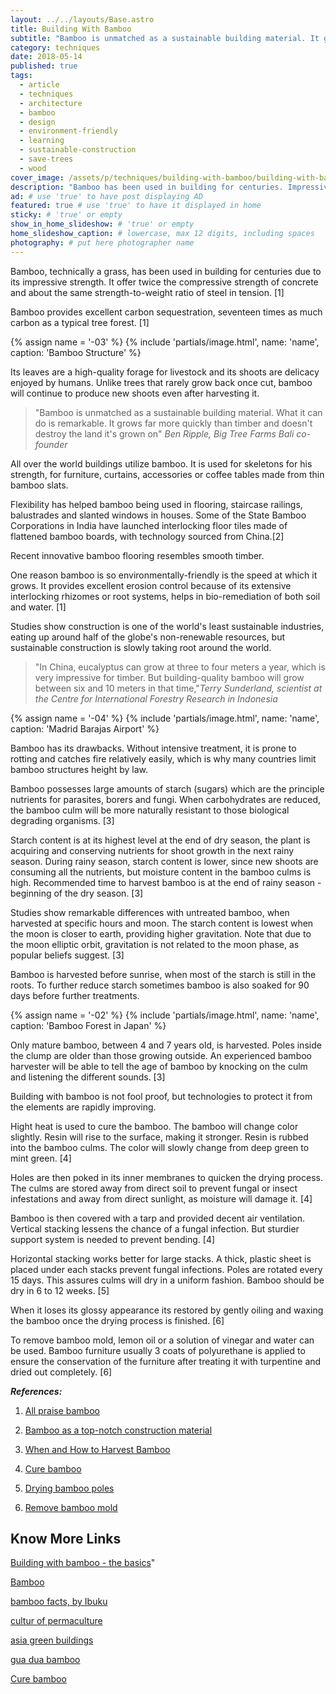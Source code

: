 ```yaml
---
layout: ../../layouts/Base.astro
title: Building With Bamboo
subtitle: "Bamboo is unmatched as a sustainable building material. It grows quickly and doesn't destroy the land."
category: techniques
date: 2018-05-14
published: true
tags:
  - article
  - techniques
  - architecture
  - bamboo
  - design
  - environment-friendly
  - learning
  - sustainable-construction
  - save-trees
  - wood
cover_image: /assets/p/techniques/building-with-bamboo/building-with-bamboo.jpg
description: "Bamboo has been used in building for centuries. Impressive strength, twice the compressive strength of concrete and same strength-to-weight of steel in tension." # max 160 digits cos dunno how to trim it, yet......
ad: # use 'true' to have post displaying AD
featured: true # use 'true' to have it displayed in home
sticky: # 'true' or empty
show_in_home_slideshow: # 'true' or empty
home_slideshow_caption: # lowercase, max 12 digits, including spaces
photography: # put here photographer name
---
```


Bamboo, technically a grass, has been used in building for centuries due to its impressive strength. It offer twice the compressive strength of concrete and about the same strength-to-weight ratio of steel in tension. [1]

Bamboo provides excellent carbon sequestration, seventeen times as much carbon as a typical tree forest. [1]

{% assign name = '-03' %}
{% include 'partials/image.html', name: 'name', caption: 'Bamboo Structure' %}

Its leaves are a high-quality forage for livestock and its shoots are delicacy enjoyed by humans. Unlike trees that rarely grow back once cut, bamboo will continue to produce new shoots even after harvesting it.

> "Bamboo is unmatched as a sustainable building material. What it can do is remarkable. It grows far more quickly than timber and doesn't destroy the land it's grown on" _Ben Ripple, Big Tree Farms Bali co-founder_

All over the world buildings utilize bamboo. It is used for skeletons for his strength, for furniture, curtains, accessories or coffee tables made from thin bamboo slats.

Flexibility has helped bamboo being used in flooring, staircase railings, balustrades and slanted windows in houses. Some of the State Bamboo Corporations in India have launched interlocking floor tiles made of flattened bamboo boards, with technology sourced from China.[2]

Recent innovative bamboo flooring resembles smooth timber.

One reason bamboo is so environmentally-friendly is the speed at which it grows. It provides excellent erosion control because of its extensive interlocking rhizomes or root systems, helps in bio-remediation of both soil and water. [1]

Studies show construction is one of the world's least sustainable industries, eating up around half of the globe's non-renewable resources, but sustainable construction is slowly taking root around the world.

> "In China, eucalyptus can grow at three to four meters a year, which is very impressive for timber. But building-quality bamboo will grow between six and 10 meters in that time,"_Terry Sunderland, scientist at the Centre for International Forestry Research in Indonesia_

{% assign name = '-04' %}
{% include 'partials/image.html', name: 'name', caption: 'Madrid Barajas Airport' %}

Bamboo has its drawbacks. Without intensive treatment, it is prone to rotting and catches fire relatively easily, which is why many countries limit bamboo structures height by law.

Bamboo possesses large amounts of starch (sugars) which are the principle nutrients for parasites, borers and fungi. When carbohydrates are reduced, the bamboo culm will be more naturally resistant to those biological degrading organisms. [3]

Starch content is at its highest level at the end of dry season, the plant is acquiring and conserving nutrients for shoot growth in the next rainy season. During rainy season, starch content is lower, since new shoots are consuming all the nutrients, but moisture content in the bamboo culms is high. Recommended time to harvest bamboo is at the end of rainy season - beginning of the dry season. [3]

Studies show remarkable differences with untreated bamboo, when harvested at specific hours and moon. The starch content is lowest when the moon is closer to earth, providing higher gravitation. Note that due to the moon elliptic orbit, gravitation is not related to the moon phase, as popular beliefs suggest. [3]

Bamboo is harvested before sunrise, when most of the starch is still in the roots. To further reduce starch sometimes bamboo is also soaked for 90 days before further treatments.

{% assign name = '-02' %}
{% include 'partials/image.html', name: 'name', caption: 'Bamboo Forest in Japan' %}

Only mature bamboo, between 4 and 7 years old, is harvested. Poles inside the clump are older than those growing outside. An experienced bamboo harvester will be able to tell the age of bamboo by knocking on the culm and listening the different sounds. [3]

Building with bamboo is not fool proof, but technologies to protect it from the elements are rapidly improving.

Hight heat is used to cure the bamboo. The bamboo will change color slightly. Resin will rise to the surface, making it stronger. Resin is rubbed into the bamboo culms. The color will slowly change from deep green to mint green. [4]

Holes are then poked in its inner membranes to quicken the drying process. The culms are stored away from direct soil to prevent fungal or insect infestations and away from direct sunlight, as moisture will damage it. [4]

Bamboo is then covered with a tarp and provided decent air ventilation. Vertical stacking lessens the chance of a fungal infection. But sturdier support system is needed to prevent bending. [4]

Horizontal stacking works better for large stacks. A thick, plastic sheet is placed under each stacks prevent fungal infections. Poles are rotated every 15 days. This assures culms will dry in a uniform fashion. Bamboo should be dry in 6 to 12 weeks. [5]

When it loses its glossy appearance its restored by gently oiling and waxing the bamboo once the drying process is finished. [6]

To remove bamboo mold, lemon oil or a solution of vinegar and water can be used. Bamboo furniture usually 3 coats of polyurethane is applied to ensure the conservation of the furniture after treating it with turpentine and dried out completely. [6]

**_References:_**

1.  [All praise bamboo](http://www.cultureofpermaculture.org/blog/2014/01/all-praise-bamboo/)

2.  [Bamboo as a top-notch construction material](http://www.asiagreenbuildings.com/9299/bamboo-top-notch-construction-material/)

3.  [When and How to Harvest Bamboo ](https://www.guaduabamboo.com/cultivation/when-and-how-to-harvest-bamboo)

4.  [Cure bamboo](https://www.wikihow.com/Cure-Bamboo)

5.  [Drying bamboo poles](https://www.guaduabamboo.com/preservation/drying-bamboo-poles)

6.  [Remove bamboo mold](https://www.guaduabamboo.com/preservation/how-to-remove-bamboo-mold)

## Know More Links

[Building with bamboo - the basics](https://www.buildingtrustinternational.org/BTIBambooToolkit.pdf)"

[Bamboo](https://en.wikipedia.org/wiki/Bamboo)

[bamboo facts, by Ibuku](http://ibuku.com/resources/bamboo-facts/)

[cultur of permaculture](http://www.cultureofpermaculture.org)

[asia green buildings](http://www.asiagreenbuildings.com)

[gua dua bamboo](https://www.guaduabamboo.com)

[Cure bamboo](https://www.wikihow.com/Cure-Bamboo)
